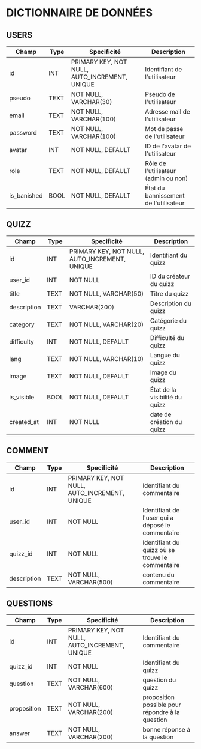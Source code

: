 # DICTIONNAIRE DE DONNÉES

## USERS

| Champ | Type | Specificité | Description |
| --- |  ---  | --- | --- |
| id | INT | PRIMARY KEY, NOT NULL, AUTO_INCREMENT, UNIQUE | Identifiant de l'utilisateur |
| pseudo | TEXT | NOT NULL, VARCHAR(30) | Pseudo de l'utilisateur |
| email | TEXT | NOT NULL, VARCHAR(100) | Adresse mail de l'utilisateur |
| password | TEXT | NOT NULL, VARCHAR(100) | Mot de passe de l'utilisateur |
| avatar | INT | NOT NULL, DEFAULT | ID de l'avatar de l'utilisateur |
| role | TEXT | NOT NULL, DEFAULT | Rôle de l'utilisateur (admin ou non) |
| is_banished | BOOL | NOT NULL, DEFAULT | État du bannissement de l'utilisateur |


## QUIZZ

| Champ | Type | Specificité | Description
| --- |  ---  | --- | --- |
| id | INT | PRIMARY KEY, NOT NULL, AUTO_INCREMENT, UNIQUE | Identifiant du quizz |
| user_id | INT | NOT NULL | ID du créateur du quizz |
| title | TEXT | NOT NULL, VARCHAR(50) | Titre du quizz |
| description | TEXT | VARCHAR(200) | Description du quizz | 
| category | TEXT | NOT NULL, VARCHAR(20) | Catégorie du quizz |
| difficulty | INT | NOT NULL, DEFAULT | Difficulté du quizz |
| lang | TEXT | NOT NULL, VARCHAR(10) | Langue du quizz |
| image | TEXT | NOT NULL, DEFAULT | Image du quizz |
| is_visible | BOOL | NOT NULL, DEFAULT | État de la visibilité du quizz |
| created_at | INT | NOT NULL | date de création du quizz |


## COMMENT

| Champ | Type | Specificité | Description
| --- |  ---  | --- | --- |
| id | INT | PRIMARY KEY, NOT NULL, AUTO_INCREMENT, UNIQUE | Identifiant du commentaire |
| user_id | INT | NOT NULL | Identifiant de l'user qui a déposé le commentaire |
| quizz_id | INT | NOT NULL | Identifiant du quizz où se trouve le commentaire |
| description | TEXT | NOT NULL, VARCHAR(500) | contenu du commentaire |

 


## QUESTIONS

| Champ | Type | Specificité | Description
| --- |  ---  | --- | --- |
| id | INT | PRIMARY KEY, NOT NULL, AUTO_INCREMENT, UNIQUE | Identifiant du commentaire |
| quizz_id | INT | NOT NULL | Identifiant du quizz |
| question | TEXT | NOT NULL, VARCHAR(600) | question du quizz |
| proposition | TEXT | NOT NULL, VARCHAR(200) | proposition possible pour répondre à la question |
| answer | TEXT | NOT NULL, VARCHAR(200) | bonne réponse à la question |